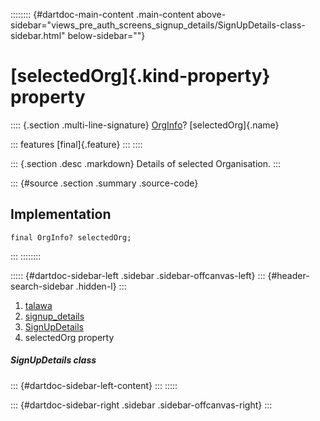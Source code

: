 :::::::: {#dartdoc-main-content .main-content above-sidebar="views_pre_auth_screens_signup_details/SignUpDetails-class-sidebar.html" below-sidebar=""}
<div>

# [selectedOrg]{.kind-property} property

</div>

:::: {.section .multi-line-signature}
[OrgInfo](../../models_organization_org_info/OrgInfo-class.html)?
[selectedOrg]{.name}

::: features
[final]{.feature}
:::
::::

::: {.section .desc .markdown}
Details of selected Organisation.
:::

::: {#source .section .summary .source-code}
## Implementation

``` language-dart
final OrgInfo? selectedOrg;
```
:::
::::::::

::::: {#dartdoc-sidebar-left .sidebar .sidebar-offcanvas-left}
::: {#header-search-sidebar .hidden-l}
:::

1.  [talawa](../../index.html)
2.  [signup_details](../../views_pre_auth_screens_signup_details/)
3.  [SignUpDetails](../../views_pre_auth_screens_signup_details/SignUpDetails-class.html)
4.  selectedOrg property

##### SignUpDetails class

::: {#dartdoc-sidebar-left-content}
:::
:::::

::: {#dartdoc-sidebar-right .sidebar .sidebar-offcanvas-right}
:::
